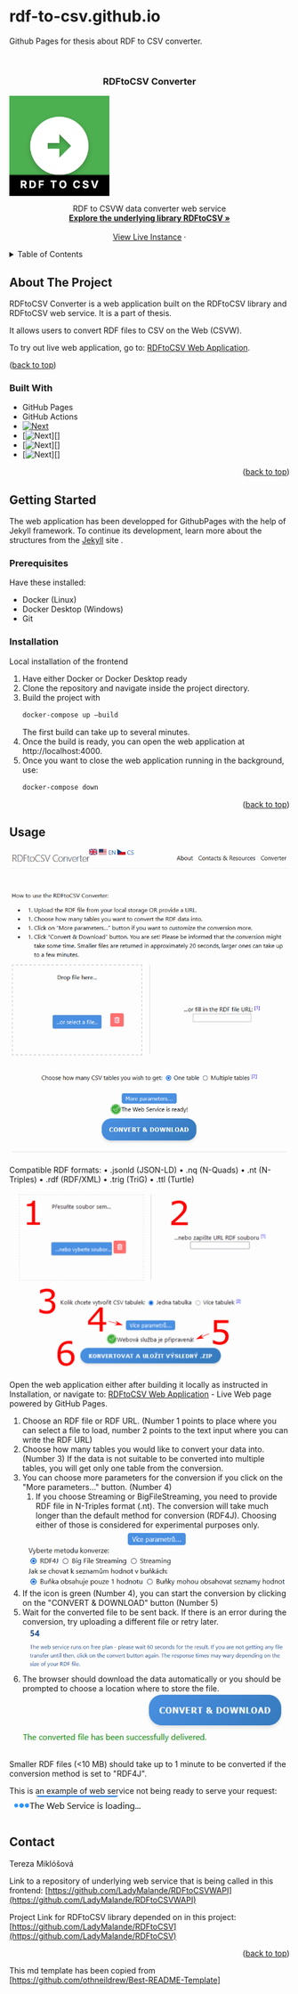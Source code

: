 # rdf-to-csv.github.io
Github Pages for thesis about RDF to CSV converter.

<!-- Improved compatibility of back to top link: See: https://github.com/othneildrew/Best-README-Template/pull/73 -->
<a id="readme-top"></a>
<!--
*** Thanks for checking out the Best-README-Template. If you have a suggestion
*** that would make this better, please fork the repo and create a pull request
*** or simply open an issue with the tag "enhancement".
*** Don't forget to give the project a star!
*** Thanks again! Now go create something AMAZING! :D
-->



<!-- PROJECT SHIELDS -->
<!--
*** I'm using markdown "reference style" links for readability.
*** Reference links are enclosed in brackets [ ] instead of parentheses ( ).
*** See the bottom of this document for the declaration of the reference variables
*** for contributors-url, forks-url, etc. This is an optional, concise syntax you may use.
*** https://www.markdownguide.org/basic-syntax/#reference-style-links
-->

<!-- This md template has been copied from https://github.com/othneildrew/Best-README-Template -->

<!-- PROJECT LOGO -->
<br />
<div>


<h3 align="center">RDFtoCSV Converter</h3>
  <a href="https://ladymalande.github.io/rdf-to-csv.github.io/converter"  align="center">
    <img src="assets/img/icon_big.png" alt="Icon"  align="center">
  </a>
  <p align="center"> 
    RDF to CSVW data converter web service
    <br />
    <a href="https://github.com/LadyMalande/RDFtoCSV"><strong>Explore the underlying library RDFtoCSV »</strong></a>
    <br />
    <br />
    <a href="https://ladymalande.github.io/rdf-to-csv.github.io/converter">View Live Instance</a>
    ·
   </p>
</div>



<!-- TABLE OF CONTENTS -->
<details>
  <summary>Table of Contents</summary>
  <ol>
    <li>
      <a href="#about-the-project">About The Project</a>
      <ul>
        <li><a href="#built-with">Built With</a></li>
      </ul>
    </li>
    <li>
      <a href="#getting-started">Getting Started</a>
      <ul>
        <li><a href="#prerequisites">Prerequisites</a></li>
        <li><a href="#installation">Installation</a></li>
      </ul>
    </li>
    <li><a href="#usage">Usage</a>
    </li>
    <li><a href="#contact">Contact</a></li>
  </ol>
</details>



<!-- ABOUT THE PROJECT -->
## About The Project
<div id=“about-the-project”></div>
RDFtoCSV Converter is a web application built on the RDFtoCSV library and RDFtoCSV web service. It is a part of thesis.

It allows users to convert RDF files to CSV on the Web (CSVW). 

To try out live web application, go to: [RDFtoCSV Web Application](https://ladymalande.github.io/rdf-to-csv.github.io/converter).


<p>(<a href="#readme-top">back to top</a>)</p>



### Built With
<div id=“built-with”></div>

* GitHub Pages
* GitHub Actions
* [![Next][Jekyll]][Jekyll-url]
* [![Next][HTML]][]
* [![Next][JavaScript]][]
* [![Next][CSS]][]

<p align="right">(<a href="#readme-top">back to top</a>)</p>


<!-- GETTING STARTED -->
## Getting Started
The web application has been developped for GithubPages with the help of Jekyll framework.
To continue its development, learn more about the structures from the [Jekyll](https://jekyllrb.com/) site .

### Prerequisites

Have these installed:
* Docker (Linux)
* Docker Desktop (Windows)
* Git

### Installation
Local installation of the frontend

1. Have either Docker or Docker Desktop ready
2. Clone the repository and navigate inside the project directory.
3. Build the project with 
   ```sh
   docker-compose up –build
   ```
   The first build can take up to several minutes.
4. Once the build is ready, you can open the web application at http://localhost:4000.
5. Once you want to close the web application running in the background, use:
   ```sh
   docker-compose down
   ```
<p align="right">(<a href="#readme-top">back to top</a>)</p>

<!-- USAGE EXAMPLES -->
## Usage

  <a href="https://ladymalande.github.io/rdf-to-csv.github.io/converter">
    <img src="assets/img/rdftocsvwappENGoverview.png" alt="Overview" >
  </a>

Compatible RDF formats: 
• .jsonld (JSON-LD)
• .nq (N-Quads)
• .nt (N-Triples)
• .rdf (RDF/XML)
• .trig (TriG)
• .ttl (Turtle)

  <a href="https://ladymalande.github.io/rdf-to-csv.github.io/converter">
    <img src="assets/img/webapp-numbers.png" alt="Numbered picture" >
  </a>

Open the web application either after building it locally as instructed in Installation, or navigate to: [RDFtoCSV Web Application](https://ladymalande.github.io/rdf-to-csv.github.io/converter) - Live Web page powered by GitHub Pages.

1. Choose an RDF file or RDF URL. (Number 1 points to place where you can select a file to load, number 2 points to the text input where you can write the RDF URL)
2. Choose how many tables you would like to convert your data into. (Number 3) If the data is not suitable to be converted into multiple tables, you will get only one table from the conversion.
3. You can choose more parameters for the conversion if you click on the "More parameters..." button. (Number 4) 
   1. If you choose Streaming or BigFileStreaming, you need to provide RDF file in N-Triples format (.nt). The conversion will take much longer than the default method for conversion (RDF4J). Choosing either of those is considered for experimental purposes only.
    <a href="https://ladymalande.github.io/rdf-to-csv.github.io/converter">
    <img src="assets/img/diplomka_vice_parametru_web_aplikace.png" alt="More parameters" >
    </a>
4. If the icon is green (Number 4), you can start the conversion by clicking on the "CONVERT & DOWNLOAD" button (Number 5)
5. Wait for the converted file to be sent back. If there is an error during the conversion, try uploading a different file or retry later.
   <a href="https://ladymalande.github.io/rdf-to-csv.github.io/converter">
    <img src="assets/img/countdown.png" alt="Countdown" >
    </a>
6. The browser should download the data automatically or you should be prompted to choose a location where to store the file.
   <a href="https://ladymalande.github.io/rdf-to-csv.github.io/converter">
    <img src="assets/img/SuccessDownload.png" alt="Successful download" >
    </a>


Smaller RDF files (<10 MB) should take up to 1 minute to be converted if the conversion method is set to "RDF4J". 

This is an example of web service not being ready to serve your request:
   <a href="https://ladymalande.github.io/rdf-to-csv.github.io/converter">
    <img src="assets/img/webServiceLoading.png" alt="Loading status" >
    </a>
<!-- CONTACT -->
## Contact

Tereza Miklóšová


Link to a repository of underlying web service that is being called in this frontend: [https://github.com/LadyMalande/RDFtoCSVWAPI](https://github.com/LadyMalande/RDFtoCSVWAPI)

Project Link for RDFtoCSV library depended on in this project: [https://github.com/LadyMalande/RDFtoCSV](https://github.com/LadyMalande/RDFtoCSV)

<p align="right">(<a href="#readme-top">back to top</a>)</p>


<!-- MARKDOWN LINKS & IMAGES -->
<!-- https://www.markdownguide.org/basic-syntax/#reference-style-links -->

[linkedin-shield]: https://img.shields.io/badge/-LinkedIn-black.svg?style=for-the-badge&logo=linkedin&colorB=555
[linkedin-url]: https://www.linkedin.com/in/tereza-miklosova/
[JavaScript]: https://img.shields.io/badge/JavaScript-F7DF1E?logo=javascript&logoColor=000
[HTML]: https://img.shields.io/badge/HTML-%23E34F26.svg?logo=html5&logoColor=white
[CSS]: https://img.shields.io/badge/CSS-1572B6?logo=css3&logoColor=fff
[Jekyll]: https://img.shields.io/badge/Jekyll-C00?logo=jekyll&logoColor=fff
[Jekyll-url]: https://jekyllrb.com/

This md template has been copied from [https://github.com/othneildrew/Best-README-Template]
